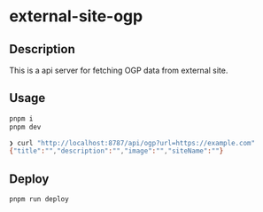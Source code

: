 # external-site-ogp

## Description

This is a api server for fetching OGP data from external site.

## Usage

```sh
pnpm i
pnpm dev
```

```sh
❯ curl "http://localhost:8787/api/ogp?url=https://example.com"
{"title":"","description":"","image":"","siteName":""}
```

## Deploy

```sh
pnpm run deploy
```
